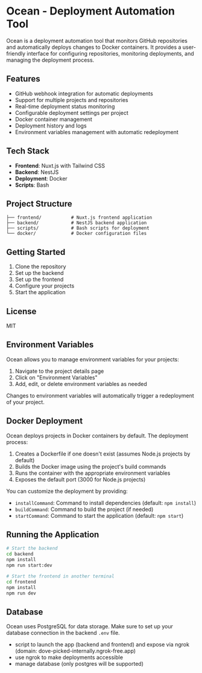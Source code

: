 # Ocean - Deployment Automation Tool

Ocean is a deployment automation tool that monitors GitHub repositories and automatically deploys changes to Docker containers. It provides a user-friendly interface for configuring repositories, monitoring deployments, and managing the deployment process.

## Features

- GitHub webhook integration for automatic deployments
- Support for multiple projects and repositories
- Real-time deployment status monitoring
- Configurable deployment settings per project
- Docker container management
- Deployment history and logs
- Environment variables management with automatic redeployment

## Tech Stack

- **Frontend**: Nuxt.js with Tailwind CSS
- **Backend**: NestJS
- **Deployment**: Docker
- **Scripts**: Bash

## Project Structure

```
├── frontend/           # Nuxt.js frontend application
├── backend/            # NestJS backend application
├── scripts/            # Bash scripts for deployment
└── docker/             # Docker configuration files
```

## Getting Started

1. Clone the repository
2. Set up the backend
3. Set up the frontend
4. Configure your projects
5. Start the application

## License

MIT

## Environment Variables

Ocean allows you to manage environment variables for your projects:

1. Navigate to the project details page
2. Click on "Environment Variables"
3. Add, edit, or delete environment variables as needed

Changes to environment variables will automatically trigger a redeployment of your project.

## Docker Deployment

Ocean deploys projects in Docker containers by default. The deployment process:

1. Creates a Dockerfile if one doesn't exist (assumes Node.js projects by default)
2. Builds the Docker image using the project's build commands
3. Runs the container with the appropriate environment variables
4. Exposes the default port (3000 for Node.js projects)

You can customize the deployment by providing:
- `installCommand`: Command to install dependencies (default: `npm install`)
- `buildCommand`: Command to build the project (if needed)
- `startCommand`: Command to start the application (default: `npm start`)

## Running the Application

```bash
# Start the backend
cd backend
npm install
npm run start:dev

# Start the frontend in another terminal
cd frontend
npm install
npm run dev
```

## Database

Ocean uses PostgreSQL for data storage. Make sure to set up your database connection in the backend `.env` file.

- script to launch the app (backend and frontend) and expose via ngrok (domain: dove-picked-internally.ngrok-free.app)
- use ngrok to make deployments accessible
- manage database (only postgres will be supported)